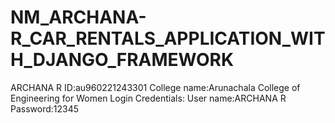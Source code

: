 # NM_ARCHANA-R_CAR_RENTALS_APPLICATION_WITH_DJANGO_FRAMEWORK
ARCHANA R
ID:au960221243301
College name:Arunachala College of Engineering for Women
Login Credentials:
User name:ARCHANA R
Password:12345
